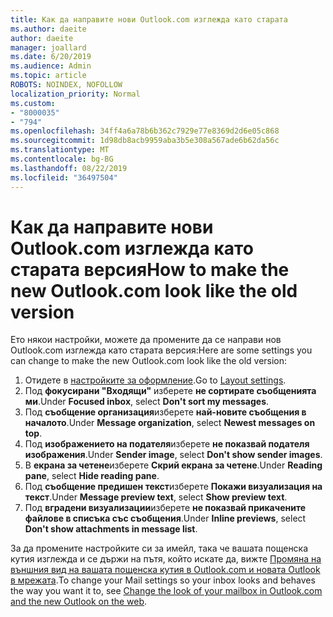 ```yaml
---
title: Как да направите нови Outlook.com изглежда като старата
ms.author: daeite
author: daeite
manager: joallard
ms.date: 6/20/2019
ms.audience: Admin
ms.topic: article
ROBOTS: NOINDEX, NOFOLLOW
localization_priority: Normal
ms.custom:
- "8000035"
- "794"
ms.openlocfilehash: 34ff4a6a78b6b362c7929e77e8369d2d6e05c868
ms.sourcegitcommit: 1d98db8acb9959aba3b5e308a567ade6b62da56c
ms.translationtype: MT
ms.contentlocale: bg-BG
ms.lasthandoff: 08/22/2019
ms.locfileid: "36497504"
---
```

# <a name="how-to-make-the-new-outlookcom-look-like-the-old-version"></a><span data-ttu-id="f1794-102">Как да направите нови Outlook.com изглежда като старата версия</span><span class="sxs-lookup"><span data-stu-id="f1794-102">How to make the new Outlook.com look like the old version</span></span>

<span data-ttu-id="f1794-103">Ето някои настройки, можете да промените да се направи нов Outlook.com изглежда като старата версия:</span><span class="sxs-lookup"><span data-stu-id="f1794-103">Here are some settings you can change to make the new Outlook.com look like the old version:</span></span>

1. <span data-ttu-id="f1794-104">Отидете в [настройките за оформление](https://outlook.live.com/mail/options/mail/layout).</span><span class="sxs-lookup"><span data-stu-id="f1794-104">Go to [Layout settings](https://outlook.live.com/mail/options/mail/layout).</span></span>
1. <span data-ttu-id="f1794-105">Под **фокусирани "Входящи"** изберете **не сортирате съобщенията ми**.</span><span class="sxs-lookup"><span data-stu-id="f1794-105">Under **Focused inbox**, select **Don't sort my messages**.</span></span>
1. <span data-ttu-id="f1794-106">Под **съобщение организация**изберете **най-новите съобщения в началото**.</span><span class="sxs-lookup"><span data-stu-id="f1794-106">Under **Message organization**, select **Newest messages on top**.</span></span>
1. <span data-ttu-id="f1794-107">Под **изображението на подателя**изберете **не показвай подателя изображения**.</span><span class="sxs-lookup"><span data-stu-id="f1794-107">Under **Sender image**, select **Don't show sender images**.</span></span>
1. <span data-ttu-id="f1794-108">В **екрана за четене**изберете **Скрий екрана за четене**.</span><span class="sxs-lookup"><span data-stu-id="f1794-108">Under **Reading pane**, select **Hide reading pane**.</span></span>
1. <span data-ttu-id="f1794-109">Под **съобщение предишен текст**изберете **Покажи визуализация на текст**.</span><span class="sxs-lookup"><span data-stu-id="f1794-109">Under **Message preview text**, select **Show preview text**.</span></span>
1. <span data-ttu-id="f1794-110">Под **вградени визуализации**изберете **не показвай прикачените файлове в списъка със съобщения**.</span><span class="sxs-lookup"><span data-stu-id="f1794-110">Under **Inline previews**, select **Don't show attachments in message list**.</span></span>

<span data-ttu-id="f1794-111">За да промените настройките си за имейл, така че вашата пощенска кутия изглежда и се държи на пътя, който искате да, вижте [Промяна на външния вид на вашата пощенска кутия в Outlook.com и новата Outlook в мрежата](https://support.office.com/article/b41c2ecb-f23c-42b3-b7f8-659646d5e58c?wt.mc_id=Office_Outlook_com_Alchemy).</span><span class="sxs-lookup"><span data-stu-id="f1794-111">To change your Mail settings so your inbox looks and behaves the way you want it to, see [Change the look of your mailbox in Outlook.com and the new Outlook on the web](https://support.office.com/article/b41c2ecb-f23c-42b3-b7f8-659646d5e58c?wt.mc_id=Office_Outlook_com_Alchemy).</span></span>